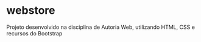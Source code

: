 # webstore
Projeto desenvolvido na disciplina de Autoria Web, utilizando HTML, CSS e recursos do Bootstrap
